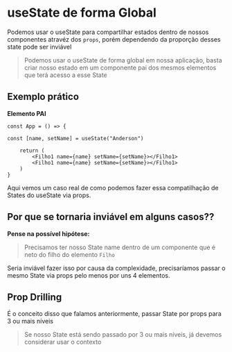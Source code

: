 # **useState de forma Global**

Podemos usar o useState para compartilhar estados dentro de nossos componentes atravéz dos `props`, porém dependendo da proporção desses state pode ser inviável

> Podemos usar o useState de forma global em nossa aplicação, basta criar nosso estado em um componente pai dos mesmos elementos que terá acesso a esse State

## Exemplo prático

**Elemento PAI**

```tsx
const App = () => {

const [name, setName] = useState("Anderson")

    return (
        <Filho1 name={name} setName={setName}></Filho1>
        <Filho1 name={name} setName={setName}></Filho1>
    )
}
```

Aqui vemos um caso real de como podemos fazer essa compatilhação de States do useState via props.

## Por que se tornaria inviável em alguns casos??

**Pense na possível hipótese:**

> Precisamos ter nosso State name dentro de um componente que é neto do filho do elemento `Filho`

Seria inviável fazer isso por causa da complexidade, precisaríamos passar o mesmo State via props pelo menos por uns 4 elementos.

## Prop Drilling

É o conceito disso que falamos anteriormente, passar State por props para 3 ou mais níveis

> Se nosso State está sendo passado por 3 ou mais níveis, já devemos considerar usar o contexto
